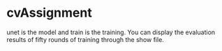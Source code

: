 # cvAssignment
unet is the model and train is the training. You can display the evaluation results of fifty rounds of training through the show file.
